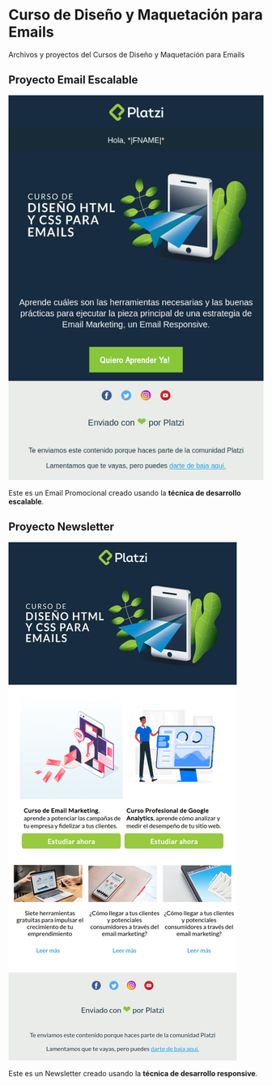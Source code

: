 # Curso de Diseño y Maquetación para Emails
Archivos y proyectos del Cursos de Diseño y Maquetación para Emails

## Proyecto Email Escalable
![Preview del Email Escalable](screenshots/template-promo-preview.png)


Este es un Email Promocional creado usando la **técnica de desarrollo escalable**.

## Proyecto Newsletter
![Preview del Newsletter](screenshots/template-newsletter-preview.png)


Este es un Newsletter creado usando la **técnica de desarrollo responsive**.
